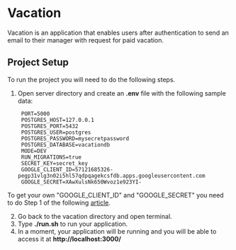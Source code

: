 # Vacation

Vacation is an application that enables users after authentication to send an email to their manager with request for paid vacation.

## Project Setup 

To run the project you will need to do the following steps.

1. Open server directory and create an **.env** file with the following sample data:

        PORT=5000
        POSTGRES_HOST=127.0.0.1
        POSTGRES_PORT=5432
        POSTGRES_USER=postgres
        POSTGRES_PASSWORD=mysecretpassword
        POSTGRES_DATABASE=vacationdb
        MODE=DEV
        RUN_MIGRATIONS=true
        SECRET_KEY=secret_key
        GOOGLE_CLIENT_ID=57121685326-pegp31vlg3n02i5hl57qdpqagekcsfdb.apps.googleusercontent.com
        GOOGLE_SECRET=XAwXulsNk650Wvoz1e923YI-
To get your own "GOOGLE_CLIENT_ID" and "GOOGLE_SECRET" you need to do Step 1 of the following [article](https://developers.google.com/identity/sign-in/web/server-side-flow).

2. Go back to the vacation directory and open terminal.
3. Type **./run.sh** to run your application.
4. In a moment, your application will be running and you will be able to access it at **http://localhost:3000/**
